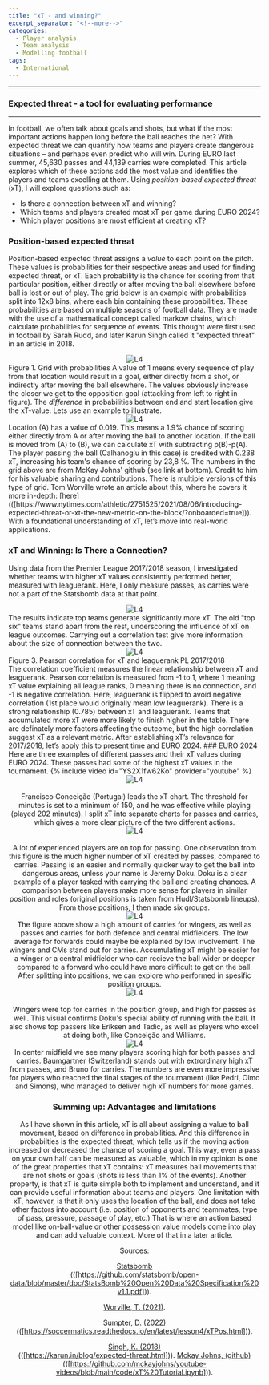 ```yaml
---
title: "xT - and winning?"
excerpt_separator: "<!--more-->"
categories:
  - Player analysis
  - Team analysis
  - Modelling football
tags:
  - International
---
```

------------
### Expected threat - a tool for evaluating performance
------------
<style>
  /* Generell stil for bilder og tekst ved siden av hverandre */
  .figure-text {
    display: flex;
    align-items: flex-start;
    gap: 20px;
    margin-top: 20px;
  }

  /* Gjør bildene responsive */
  .figure-text img {
    width: 40%; /* Bildene tar 40% av bredden */
    max-width: 300px; /* Begrens maksimal bredde på PC */
  }

  /* Teksten ved siden av bildene */
  .figure-text p {
    flex: 1; /* Teksten tar resten av plassen */
    margin: 0;
  }

  /* Responsiv tilpasning for smale skjermer */
  @media screen and (max-width: 768px) {
    .figure-text {
      flex-direction: column; /* Stable bildet og teksten vertikalt */
      align-items: center; /* Midtstill innholdet */
    }

    .figure-text img {
      width: 100%; /* Bildene tar hele bredden på smale skjermer */
      max-width: none; /* Fjern maksimal breddebegrensning */
    }

    .figure-text p {
      text-align: center; /* Juster teksten til midten */
    }
  }
</style>
In football, we often talk about goals and shots, but what if the most important actions happen long before the ball reaches the net? With expected threat we can quantify how teams and players create dangerous situations – and perhaps even predict who will win. During EURO last summer, 45,630 passes and 44,139 carries were completed. This article explores which of these actions add the most value and identifies the players and teams excelling at them. Using <em> position-based expected threat </em> (xT), I will explore questions such as:
- Is there a connection between xT and winning?
- Which teams and players created most xT per game during EURO 2024?
- Which player positions are most efficient at creating xT?
### Position-based expected threat
Position-based expected threat assigns a <em> value </em> to each point on the pitch. These values is probabilities for their respective areas and used for finding expected threat, or xT. Each probability is the chance for scoring from that particular position, either directly or after moving the ball elsewhere before ball is lost or out of play. The grid below is an example with probabilities split into 12x8 bins, where each bin containing these probabilities. These probabilities are based on multiple seasons of football data. They are made with the use of a mathematical concept called markow chains, which calculate probabilities for sequence of events. This thought were first used in football by Sarah Rudd, and later Karun Singh called it "expected threat" in an article in 2018. 
<div style="text-align:center;">
  <img src="https://github.com/user-attachments/assets/c3c8290d-e678-4822-a017-a77f8bb7c7f1" alt="L4" style="max-width:80%;"/>
</div> Figure 1. Grid with probabilities 
A value of 1 means every sequence of play from that location would result in a goal, either directly from a shot, or indirectly after moving the ball elsewhere. The values obviously increase the closer we get to the opposition goal (attacking from left to right in figure). The <em> difference</em> in probabilities between end and start location give the xT-value. Lets use an example to illustrate.  
<div style="text-align:center;">
  <img src="https://github.com/user-attachments/assets/7add0a62-dfad-40f7-8298-c2f52b9dc964" alt="L4" style="max-width:80%;"/>
</div> 
Location (A) has a value of 0.019. This means a 1.9% chance of scoring either directly from A or after moving the ball to another location. If the ball is moved from (A) to (B), we can calculate xT with subtracting p(B)-p(A). The player passing the ball (Calhanoglu in this case) is credited with 0.238 xT, increasing his team's chance of scoring by 23,8 %. 
The numbers in the grid above are from McKay Johns' github (see link at bottom). Credit to him for his valuable sharing and contributions. There is multiple versions of this type of grid. Tom Worville wrote an article about this, where he covers it more in-depth: [here](([https://www.nytimes.com/athletic/2751525/2021/08/06/introducing-expected-threat-or-xt-the-new-metric-on-the-block/?onboarded=true])). With a foundational understanding of xT, let’s move into real-world applications. 

### xT and Winning: Is There a Connection?
Using data from the Premier League 2017/2018 season, I investigated whether teams with higher xT values consistently performed better, measured with leaguerank. Here, I only measure passes, as carries were not a part of the Statsbomb data at that point.  
<div style="text-align:center;">
  <img src="https://github.com/user-attachments/assets/8091bea4-22c1-4166-b3f1-62cba2c1dffb" alt="L4" style="max-width:90%;"/>
</div> 
The results indicate top teams generate significantly more xT. The old "top six" teams stand apart from the rest, underscoring the influence of xT on league outcomes. Carrying out a correlation test give more information about the size of connection between the two. 
<div style="text-align:center;">
  <img src="https://github.com/user-attachments/assets/c63e9dd3-5d22-4603-bde4-01f78be73cc2" alt="L4" style="max-width:100%;"/>
</div> Figure 3. Pearson correlation for xT and leaguerank PL 2017/2018 
<br>
The correlation coefficient measures the linear relationship between xT and leaguerank. Pearson correlation is measured from -1 to 1, where 1 meaning xT value explaining all league ranks, 0 meaning there is no connection, and -1 is negative correlation. Here, leaguerank is flipped to avoid negative correlation (1st place would originally mean low leaguerank). There is a strong relationship (0.785) between xT and leaguerank. Teams that accumulated more xT were more likely to finish higher in the table. There are definately more factors affecting the outcome, but the high correlation suggest xT as a relevant metric. After establishing xT’s relevance for 2017/2018, let’s apply this to present time and EURO 2024.
### EURO 2024
Here are three examples of different passes and their xT values during EURO 2024. These passes had some of the highest xT values in the tournament.
{% include video id="YS2X1fw62Ko" provider="youtube" %}
<div style="text-align:center;">
  <img src="https://github.com/user-attachments/assets/e1745eb0-a848-4914-ac6b-a65865f9f56b" alt="L4" style="max-width:80%;"/>
</div> <br>
<div style="text-align:center;">
Francisco Conceição (Portugal) leads the xT chart. The threshold for minutes is set to a minimum of 150, and he was effective while playing (played 202 minutes). I split xT into separate charts for passes and carries, which gives a more clear picture of the two different actions.
<div style="text-align:center;">
  <img src="https://github.com/user-attachments/assets/6d5e85de-f2b5-41d0-94c4-0d51581c8198" alt="L4" style="max-width:80%;"/>
</div> <br>
A lot of experienced players are on top for passing. One observation from this figure is the much higher number of xT created by passes, compared to carries. Passing is an easier and normally quicker way to get the ball into dangerous areas, unless your name is Jeremy Doku. Doku is a clear example of a player tasked with carrying the ball and creating chances. A comparison between players make more sense for players in similar position and roles (original positions is taken from Hudl/Statsbomb lineups). From those positions, I then made six groups.  
<div style="text-align:center;">
  <img src="https://github.com/user-attachments/assets/4a9c89d7-fd05-4d3c-b66e-d7cae55b0bc5" alt="L4" style="max-width:80%;"/>
</div> 
The figure above show a high amount of carries for wingers, as well as passes and carries for both defence and central midfielders. The low average for forwards could maybe be explained by low involvement. The wingers and CMs stand out for carries. Accumulating xT might be easier for a winger or a central midfielder who can recieve the ball wider or deeper compared to a forward who could have more difficult to get on the ball. After splitting into positions, we can explore who performed in spesific position groups.
<div style="text-align:center;">
  <img src="https://github.com/user-attachments/assets/f8e2690c-975a-4b59-a2ba-7ee2fed5a203" alt="L4" style="max-width:80%;"/>
</div> <br>
Wingers were top for carries in the position group, and high for passes as well. This visual confirms Doku's special ability of running with the ball. It also shows top passers like Eriksen and Tadic, as well as players who excell at doing both, like Conceição and Williams.  
<br>
<div style="text-align:center;">
  <img src="https://github.com/user-attachments/assets/4f352477-0ec7-420b-a12d-254f71b5c046" alt="L4" style="max-width:80%;"/>
</div>
In center midfield we see many players scoring high for both passes and carries. Baumgartner (Switzerland) stands out with extrordinary high xT from passes, and Bruno for carries. The numbers are even more impressive for players who reached the final stages of the tournament (like Pedri, Olmo and Simons), who managed to deliver high xT numbers for more games.

### Summing up: Advantages and limitations
As I have shown in this article, xT is all about assigning a value to ball movement, based on difference in probabilities. And this difference in probabilties is the expected threat, which tells us if the moving action increased or decreased the chance of scoring a goal. This way, even a pass on your own half can be measured as valuable, which in my opinion is one of the great properties that xT contains: xT measures ball movements that are not shots or goals (shots is less than 1% of the events). Another property, is that xT is quite simple both to implement and understand, and it can provide useful information about teams and players. One limitation with xT, however, is that it only uses the location of the ball, and does not take other factors into account (i.e. position of opponents and teammates, type of pass, pressure, passage of play, etc.) That is where an action based model like on-ball-value or other possession value models come into play and can add valuable context. More of that in a later article.


Sources:   

[Statsbomb](https://github.com/statsbomb/open-data/blob/master/doc/StatsBomb%20Open%20Data%20Specification%20v1.1.pdf)  
(([https://github.com/statsbomb/open-data/blob/master/doc/StatsBomb%20Open%20Data%20Specification%20v1.1.pdf])).

[Worville, T. (2021)](https://www.nytimes.com/athletic/2751525/2021/08/06/introducing-expected-threat-or-xt-the-new-metric-on-the-block/).

[Sumpter, D. (2022)](https://soccermatics.readthedocs.io/en/latest/lesson4/xTPos.html)  
(([https://soccermatics.readthedocs.io/en/latest/lesson4/xTPos.html])).

[Singh, K. (2018)](https://karun.in/blog/expected-threat.html)  
(([https://karun.in/blog/expected-threat.html])).
[Mckay Johns, (github)](https://github.com/mckayjohns/youtube-videos/blob/main/code/xT%20Tutorial.ipynb)  
(([https://github.com/mckayjohns/youtube-videos/blob/main/code/xT%20Tutorial.ipynb])).


